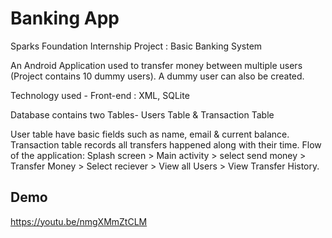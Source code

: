 # Banking App
 Sparks Foundation Internship Project : Basic Banking System

An Android Application used to transfer money between multiple users (Project contains 10 dummy users). A dummy user can also be created.

Technology used - Front-end : XML, SQLite

Database contains two Tables- Users Table & Transaction Table

User table have basic fields such as name, email & current balance. Transaction table records all transfers happened along with their time. Flow of the application: Splash screen > Main activity > select send money > Transfer Money > Select reciever > View all Users > View Transfer History.
## Demo
https://youtu.be/nmgXMmZtCLM

